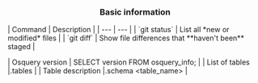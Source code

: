 <p align="left">
  <a>
<h3 align="center">Basic information</h3>
| Command | Description |
| --- | --- |
| `git status` | List all *new or modified* files |
| `git diff` | Show file differences that **haven't been** staged |
    
| Osquery version | SELECT version FROM osquery_info; |
| List of tables |.tables |
| Table description |.schema <table_name> |
  </a>
</p>
